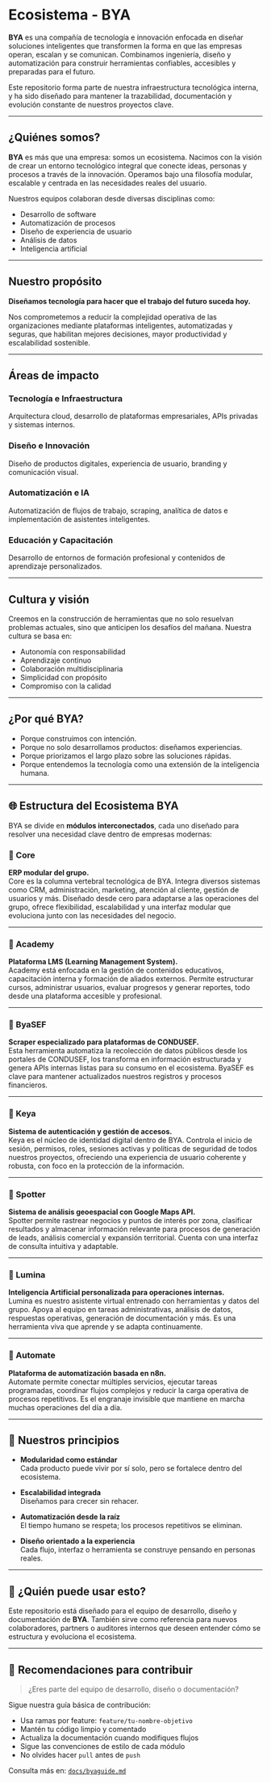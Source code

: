 # Ecosistema - BYA

**BYA** es una compañía de tecnología e innovación enfocada en diseñar soluciones inteligentes que transformen la forma en que las empresas operan, escalan y se comunican. Combinamos ingeniería, diseño y automatización para construir herramientas confiables, accesibles y preparadas para el futuro.

Este repositorio forma parte de nuestra infraestructura tecnológica interna, y ha sido diseñado para mantener la trazabilidad, documentación y evolución constante de nuestros proyectos clave.

---

## ¿Quiénes somos?

**BYA** es más que una empresa: somos un ecosistema. Nacimos con la visión de crear un entorno tecnológico integral que conecte ideas, personas y procesos a través de la innovación. Operamos bajo una filosofía modular, escalable y centrada en las necesidades reales del usuario.

Nuestros equipos colaboran desde diversas disciplinas como:

- Desarrollo de software  
- Automatización de procesos  
- Diseño de experiencia de usuario  
- Análisis de datos  
- Inteligencia artificial  

---

## Nuestro propósito

**Diseñamos tecnología para hacer que el trabajo del futuro suceda hoy.**

Nos comprometemos a reducir la complejidad operativa de las organizaciones mediante plataformas inteligentes, automatizadas y seguras, que habilitan mejores decisiones, mayor productividad y escalabilidad sostenible.

---

## Áreas de impacto

### Tecnología e Infraestructura
Arquitectura cloud, desarrollo de plataformas empresariales, APIs privadas y sistemas internos.

### Diseño e Innovación
Diseño de productos digitales, experiencia de usuario, branding y comunicación visual.

### Automatización e IA
Automatización de flujos de trabajo, scraping, analítica de datos e implementación de asistentes inteligentes.

### Educación y Capacitación
Desarrollo de entornos de formación profesional y contenidos de aprendizaje personalizados.

---

## Cultura y visión

Creemos en la construcción de herramientas que no solo resuelvan problemas actuales, sino que anticipen los desafíos del mañana. Nuestra cultura se basa en:

- Autonomía con responsabilidad  
- Aprendizaje continuo  
- Colaboración multidisciplinaria  
- Simplicidad con propósito  
- Compromiso con la calidad  

---

## ¿Por qué BYA?

- Porque construimos con intención.  
- Porque no solo desarrollamos productos: diseñamos experiencias.  
- Porque priorizamos el largo plazo sobre las soluciones rápidas.  
- Porque entendemos la tecnología como una extensión de la inteligencia humana.

---

## 🌐 Estructura del Ecosistema BYA

BYA se divide en **módulos interconectados**, cada uno diseñado para resolver una necesidad clave dentro de empresas modernas:

### 🔹 Core
**ERP modular del grupo.**  
Core es la columna vertebral tecnológica de BYA. Integra diversos sistemas como CRM, administración, marketing, atención al cliente, gestión de usuarios y más. Diseñado desde cero para adaptarse a las operaciones del grupo, ofrece flexibilidad, escalabilidad y una interfaz modular que evoluciona junto con las necesidades del negocio.

---

### 🔹 Academy
**Plataforma LMS (Learning Management System).**  
Academy está enfocada en la gestión de contenidos educativos, capacitación interna y formación de aliados externos. Permite estructurar cursos, administrar usuarios, evaluar progresos y generar reportes, todo desde una plataforma accesible y profesional.

---

### 🔹 ByaSEF
**Scraper especializado para plataformas de CONDUSEF.**  
Esta herramienta automatiza la recolección de datos públicos desde los portales de CONDUSEF, los transforma en información estructurada y genera APIs internas listas para su consumo en el ecosistema. ByaSEF es clave para mantener actualizados nuestros registros y procesos financieros.

---

### 🔹 Keya
**Sistema de autenticación y gestión de accesos.**  
Keya es el núcleo de identidad digital dentro de BYA. Controla el inicio de sesión, permisos, roles, sesiones activas y políticas de seguridad de todos nuestros proyectos, ofreciendo una experiencia de usuario coherente y robusta, con foco en la protección de la información.

---

### 🔹 Spotter
**Sistema de análisis geoespacial con Google Maps API.**  
Spotter permite rastrear negocios y puntos de interés por zona, clasificar resultados y almacenar información relevante para procesos de generación de leads, análisis comercial y expansión territorial. Cuenta con una interfaz de consulta intuitiva y adaptable.

---

### 🔹 Lumina
**Inteligencia Artificial personalizada para operaciones internas.**  
Lumina es nuestro asistente virtual entrenado con herramientas y datos del grupo. Apoya al equipo en tareas administrativas, análisis de datos, respuestas operativas, generación de documentación y más. Es una herramienta viva que aprende y se adapta continuamente.

---

### 🔹 Automate
**Plataforma de automatización basada en n8n.**  
Automate permite conectar múltiples servicios, ejecutar tareas programadas, coordinar flujos complejos y reducir la carga operativa de procesos repetitivos. Es el engranaje invisible que mantiene en marcha muchas operaciones del día a día.

---

## 💎 Nuestros principios

- **Modularidad como estándar**  
  Cada producto puede vivir por sí solo, pero se fortalece dentro del ecosistema.

- **Escalabilidad integrada**  
  Diseñamos para crecer sin rehacer.

- **Automatización desde la raíz**  
  El tiempo humano se respeta; los procesos repetitivos se eliminan.

- **Diseño orientado a la experiencia**  
  Cada flujo, interfaz o herramienta se construye pensando en personas reales.

---

## 👥 ¿Quién puede usar esto?

Este repositorio está diseñado para el equipo de desarrollo, diseño y documentación de **BYA**. También sirve como referencia para nuevos colaboradores, partners o auditores internos que deseen entender cómo se estructura y evoluciona el ecosistema.

---

## 📌 Recomendaciones para contribuir

> ¿Eres parte del equipo de desarrollo, diseño o documentación?

Sigue nuestra guía básica de contribución:

- Usa ramas por feature: `feature/tu-nombre-objetivo`  
- Mantén tu código limpio y comentado  
- Actualiza la documentación cuando modifiques flujos  
- Sigue las convenciones de estilo de cada módulo  
- No olvides hacer `pull` antes de `push`  

Consulta más en: [`docs/byaguide.md`](./docs/byaguide.md)
